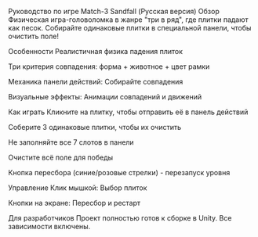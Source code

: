 Руководство по игре Match-3 Sandfall (Русская версия)
Обзор
Физическая игра-головоломка в жанре "три в ряд", где плитки падают как песок. Собирайте одинаковые плитки в специальной панели, чтобы очистить поле!

Особенности
Реалистичная физика падения плиток

Три критерия совпадения: форма + животное + цвет рамки

Механика панели действий: Собирайте совпадения

Визуальные эффекты: Анимации совпадений и движений

Как играть
Кликните на плитку, чтобы отправить её в панель действий

Соберите 3 одинаковые плитки, чтобы их очистить

Не заполняйте все 7 слотов в панели

Очистите всё поле для победы

Кнопка пересбора (синие/розовые стрелки) - перезапуск уровня

Управление
Клик мышкой: Выбор плиток

Кнопки на экране: Пересбор и рестарт

Для разработчиков
Проект полностью готов к сборке в Unity. Все зависимости включены.

